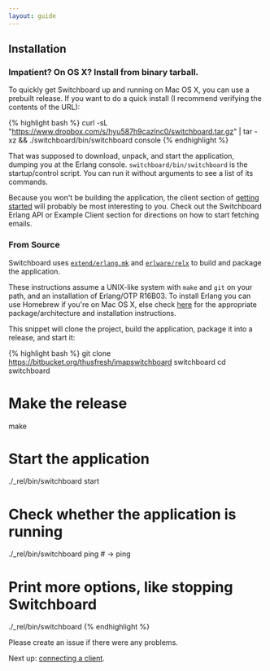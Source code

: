 ```yaml
---
layout: guide
---
```


## Installation

### Impatient? On OS X? Install from binary tarball.

To quickly get Switchboard up and running on Mac OS X, you can use a prebuilt
release. If you want to do a quick install (I recommend verifying the contents
of the URL):

{% highlight bash %}
curl -sL "https://www.dropbox.com/s/hyu587h9cazlnc0/switchboard.tar.gz" | tar -xz && ./switchboard/bin/switchboard console
{% endhighlight %}

That was supposed to download, unpack, and start the application,
dumping you at the Erlang console. `switchboard/bin/switchboard` is the
startup/control script. You can run it without arguments to see a list
of its commands.

Because you won't be building the application, the client section of
[getting started](getting-started.md) will probably be most
interesting to you. Check out the Switchboard Erlang API or Example
Client section for directions on how to start fetching emails.


### From Source

Switchboard uses
[`extend/erlang.mk`](https://github.com/extend/erlang.mk) and
[`erlware/relx`](https://github.com/erlware/relx) to build and
package the application.

These instructions assume a UNIX-like system with `make` and `git` on
your path, and an installation of Erlang/OTP R16B03. To install Erlang
you can use Homebrew if you're on Mac OS X, else check
[here](https://www.erlang-solutions.com/downloads/download-erlang-otp)
for the appropriate package/architecture and installation
instructions.

This snippet will clone the project, build the application, package it into
a release, and start it:

{% highlight bash %}
git clone https://bitbucket.org/thusfresh/imapswitchboard switchboard
cd switchboard
# Make the release
make
# Start the application
./_rel/bin/switchboard start
# Check whether the application is running
./_rel/bin/switchboard ping  # -> ping

# Print more options, like stopping Switchboard
./_rel/bin/switchboard
{% endhighlight %}

Please create an issue if there were any problems.

Next up: [connecting a client]({site.baseurl}}/guide/client).
